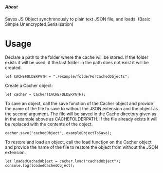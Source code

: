 ##### About
Saves JS Object synchronously to plain text JSON file, and loads. (Basic Simple Unencrypted Serialisation)

# Usage

Declare a path to the folder where the cache will be stored. If the folder exists it will be used, if the last folder in the path does not exist it will be created.

```let CACHEFOLDERPATH = "./example/folderForCachedObjects";```

Create a Cacher object:

```let cacher = Cacher(CACHEFOLDERPATH);```

To save an object, call the save function of the Cacher object and provide the name of the file to save to without the JSON extension and the object as the second argument. The file will be saved in the Cache directory given as in the example above as CACHEFOLDERPATH. If the file already exists it will be replaced with the contents of the object.

```cacher.save("cachedObject", exampleObjectToSave);```

To restore and load an object, call the load function on the Cacher object and provide the name of the file to restore the object from without the JSON extension.

```
let loadedCachedObject = cacher.load("cachedObject");
console.log(loadedCachedObject);
```
